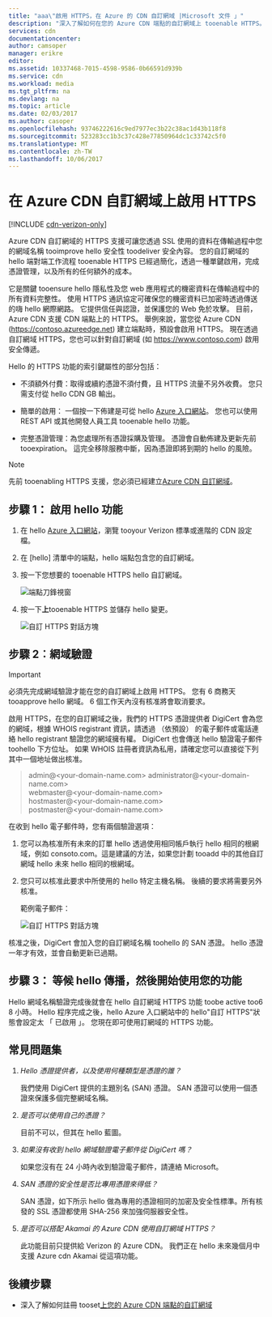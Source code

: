 ```yaml
---
title: "aaa\"啟用 HTTPS，在 Azure 的 CDN 自訂網域 |Microsoft 文件 」"
description: "深入了解如何在您的 Azure CDN 端點的自訂網域上 tooenable HTTPS。"
services: cdn
documentationcenter: 
author: camsoper
manager: erikre
editor: 
ms.assetid: 10337468-7015-4598-9586-0b66591d939b
ms.service: cdn
ms.workload: media
ms.tgt_pltfrm: na
ms.devlang: na
ms.topic: article
ms.date: 02/03/2017
ms.author: casoper
ms.openlocfilehash: 93746222616c9ed7977ec3b22c38ac1d43b118f8
ms.sourcegitcommit: 523283cc1b3c37c428e77850964dc1c33742c5f0
ms.translationtype: MT
ms.contentlocale: zh-TW
ms.lasthandoff: 10/06/2017
---
```

# <a name="enable-https-on-an-azure-cdn-custom-domain"></a>在 Azure CDN 自訂網域上啟用 HTTPS

[!INCLUDE [cdn-verizon-only](../../includes/cdn-verizon-only.md)]

Azure CDN 自訂網域的 HTTPS 支援可讓您透過 SSL 使用的資料在傳輸過程中您的網域名稱 tooimprove hello 安全性 toodeliver 安全內容。 您的自訂網域的 hello 端對端工作流程 tooenable HTTPS 已經過簡化，透過一種單鍵啟用，完成憑證管理，以及所有的任何額外的成本。

它是關鍵 tooensure hello 隱私性及您 web 應用程式的機密資料在傳輸過程中的所有資料完整性。 使用 HTTPS 通訊協定可確保您的機密資料已加密時透過傳送的嗨 hello 網際網路。 它提供信任與認證，並保護您的 Web 免於攻擊。 目前，Azure CDN 支援 CDN 端點上的 HTTPS。 舉例來說，當您從 Azure CDN (https://contoso.azureedge.net) 建立端點時，預設會啟用 HTTPS。 現在透過自訂網域 HTTPS，您也可以針對自訂網域 (如 https://www.contoso.com) 啟用安全傳遞。 

Hello 的 HTTPS 功能的索引鍵屬性的部分包括：

- 不須額外付費：取得或續約憑證不須付費，且 HTTPS 流量不另外收費。 您只需支付從 hello CDN GB 輸出。

- 簡單的啟用： 一個按一下佈建是可從 hello [Azure 入口網站](https://portal.azure.com)。 您也可以使用 REST API 或其他開發人員工具 tooenable hello 功能。

- 完整憑證管理：為您處理所有憑證採購及管理。 憑證會自動佈建及更新先前 tooexpiration。 這完全移除服務中斷，因為憑證即將到期的 hello 的風險。

>[!NOTE] 
>先前 tooenabling HTTPS 支援，您必須已經建立[Azure CDN 自訂網域](./cdn-map-content-to-custom-domain.md)。

## <a name="step-1-enabling-hello-feature"></a>步驟 1： 啟用 hello 功能 

1. 在 hello [Azure 入口網站](https://portal.azure.com)，瀏覽 tooyour Verizon 標準或進階的 CDN 設定檔。

2. 在 [hello] 清單中的端點，hello 端點包含您的自訂網域。

3. 按一下您想要的 tooenable HTTPS hello 自訂網域。

    ![端點刀鋒視窗](./media/cdn-custom-ssl/cdn-custom-domain.png)

4. 按一下**上**tooenable HTTPS 並儲存 hello 變更。

    ![自訂 HTTPS 對話方塊](./media/cdn-custom-ssl/cdn-enable-custom-ssl.png)


## <a name="step-2-domain-validation"></a>步驟 2︰網域驗證

>[!IMPORTANT] 
>必須先完成網域驗證才能在您的自訂網域上啟用 HTTPS。 您有 6 商務天 tooapprove hello 網域。 6 個工作天內沒有核准將會取消要求。  

啟用 HTTPS，在您的自訂網域之後，我們的 HTTPS 憑證提供者 DigiCert 會為您的網域，根據 WHOIS registrant 資訊，請透過 （依預設） 的電子郵件或電話連絡 hello registrant 驗證您的網域擁有權。 DigiCert 也會傳送 hello 驗證電子郵件 toohello 下方位址。 如果 WHOIS 註冊者資訊為私用，請確定您可以直接從下列其中一個地址做出核准。

>admin@<your-domain-name.com> administrator@<your-domain-name.com>  
>webmaster@<your-domain-name.com>  
>hostmaster@<your-domain-name.com>  
>postmaster@<your-domain-name.com>


在收到 hello 電子郵件時，您有兩個驗證選項：

1. 您可以為核准所有未來的訂單 hello 透過使用相同帳戶執行 hello 相同的根網域，例如 consoto.com。這是建議的方法，如果您計劃 tooadd 中的其他自訂網域 hello 未來 hello 相同的根網域。
 
2. 您只可以核准此要求中所使用的 hello 特定主機名稱。 後續的要求將需要另外核准。

    範例電子郵件：
    
    ![自訂 HTTPS 對話方塊](./media/cdn-custom-ssl/domain-validation-email-example.png)

核准之後，DigiCert 會加入您的自訂網域名稱 toohello 的 SAN 憑證。 hello 憑證一年才有效，並會自動更新已過期。

## <a name="step-3-wait-for-hello-propagation-then-start-using-your-feature"></a>步驟 3： 等候 hello 傳播，然後開始使用您的功能

Hello 網域名稱驗證完成後就會在 hello 自訂網域 HTTPS 功能 toobe active too6 8 小時。 Hello 程序完成之後，hello Azure 入口網站中的 hello"自訂 HTTPS"狀態會設定太 「 已啟用 」。 您現在即可使用訂網域的 HTTPS 功能。

## <a name="frequently-asked-questions"></a>常見問題集

1. *Hello 憑證提供者，以及使用何種類型是憑證的誰？*

    我們使用 DigiCert 提供的主題別名 (SAN) 憑證。 SAN 憑證可以使用一個憑證來保護多個完整網域名稱。

2. *是否可以使用自己的憑證？*
    
    目前不可以，但其在 hello 藍圖。

3. *如果沒有收到 hello 網域驗證電子郵件從 DigiCert 嗎？*

    如果您沒有在 24 小時內收到驗證電子郵件，請連絡 Microsoft。

4. *SAN 憑證的安全性是否比專用憑證來得低？*
    
    SAN 憑證，如下所示 hello 做為專用的憑證相同的加密及安全性標準。所有核發的 SSL 憑證都使用 SHA-256 來加強伺服器安全性。

5. *是否可以搭配 Akamai 的 Azure CDN 使用自訂網域 HTTPS？*

    此功能目前只提供給 Verizon 的 Azure CDN。 我們正在 hello 未來幾個月中支援 Azure cdn Akamai 從這項功能。


## <a name="next-steps"></a>後續步驟

- 深入了解如何註冊 tooset[上您的 Azure CDN 端點的自訂網域](./cdn-map-content-to-custom-domain.md)



